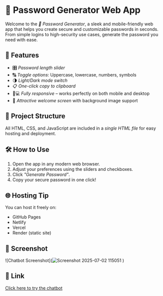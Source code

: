 # 🔐 Password Generator Web App

Welcome to the *🔐 Password Generator*, a sleek and mobile-friendly web app that helps you create secure and customizable passwords in seconds. From simple logins to high-security use cases, generate the password you need with ease.

## 🚀 Features
- 🎛 *Password length slider*
- 🔠 *Toggle options*: Uppercase, lowercase, numbers, symbols
- 🌗 *Light/Dark mode switch*
- 📋 *One-click copy to clipboard*
- 📱💻 *Fully responsive* – works perfectly on both mobile and desktop
- 🎨 *Attractive welcome screen* with background image support

## 📂 Project Structure
All HTML, CSS, and JavaScript are included in a *single HTML file* for easy hosting and deployment.

## 🛠 How to Use
1. Open the app in any modern web browser.
2. Adjust your preferences using the sliders and checkboxes.
3. Click *"Generate Password"*.
4. Copy your secure password in one click!

## 🌐 Hosting Tip
You can host it freely on:
- GitHub Pages
- Netlify
- Vercel
- Render (static site)

## 📸 Screenshot
![Chatbot Screenshot](![Screenshot 2025-07-02 115051](https://github.com/user-attachments/assets/d252c166-e91f-4f44-b077-3e612d63ca9d)
)

## 🔗 Link
[Click here to try the chatbot](https://password-generator-kavink.netlify.app/)

